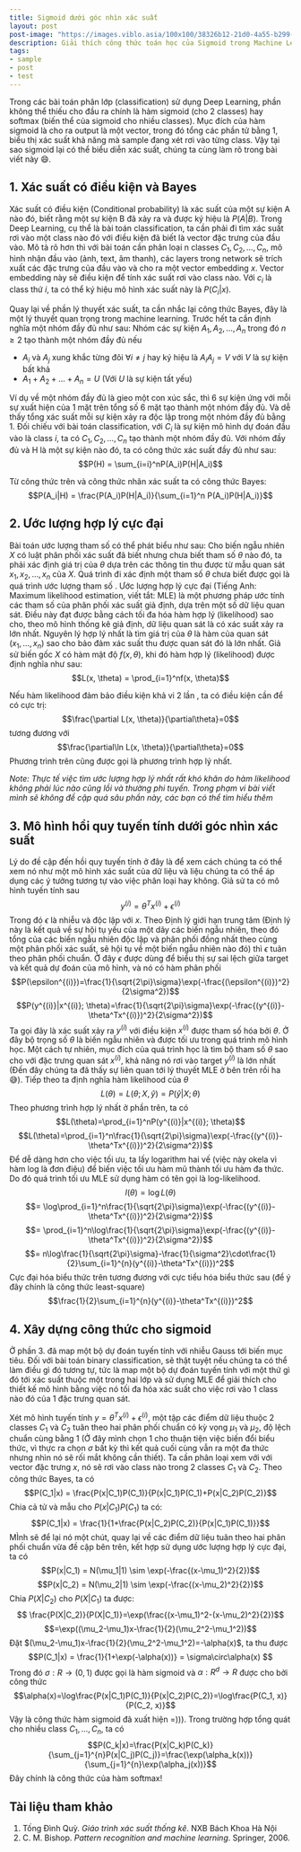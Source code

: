 ```yaml
---
title: Sigmoid dưới góc nhìn xác suất
layout: post
post-image: "https://images.viblo.asia/100x100/38326b12-21d0-4a55-b299-70c29eca1c2c.png"
description: Giải thích công thức toán học của Sigmoid trong Machine Learning
tags:
- sample
- post
- test
---
```


Trong các bài toán phân lớp (classification) sử dụng Deep Learning, phần không thể thiếu cho đầu ra chính là hàm sigmoid (cho 2 classes) hay softmax (biến thể của sigmoid cho nhiều classes). Mục đích của hàm sigmoid là cho ra output là một vector, trong đó tổng các phần tử bằng 1, biểu thị xác suất khả năng mà sample đang xét rơi vào từng class. Vậy tại sao sigmoid lại có thể biểu diễn xác suất, chúng ta cùng làm rõ trong bài viết này 😄.

## 1. Xác suất có điều kiện và Bayes 
Xác suất có điều kiện (Conditional probability) là xác suất của một sự kiện A nào đó, biết rằng một sự kiện B đã xảy ra và được ký hiệu là $P(A|B)$. Trong Deep Learning, cụ thể là bài toán classification, ta cần phải đi tìm xác suất rơi vào một class nào đó với điều kiện đã biết là vector đặc trưng của đầu vào. Mô tả rõ hơn thì với bài toán cần phân loại n classes $C_1, C_2,\dots, C_n$, mô hình nhận đầu vào (ảnh, text, âm thanh), các layers trong network sẽ trích xuất các đặc trưng của đầu vào và cho ra một vector embedding $x$. Vector embedding này sẽ điều kiện để tính xác suất rơi vào class nào. Với $c_i$ là class thứ $i$, ta có thể ký hiệu mô hình xác suất này là $P(C_i|x)$.

Quay lại về phần lý thuyết xác suất, ta cần nhắc lại công thức Bayes, đây là một lý thuyết quan trọng trong machine learning. Trước hết ta cần định nghĩa một nhóm đầy đủ như sau: Nhóm các sự kiện $A_1, A_2,\dots,A_n$ trong đó $n\geq2$ tạo thành một nhóm đầy đủ nếu
* $A_i$ và $A_j$ xung khắc từng đôi $\forall i\neq j$ hay ký hiệu là $A_iA_j=V$ với $V$ là sự kiện bất khả
* $A_1 +  A_2 + \dots + A_n = U$ (Với $U$ là sự kiện tất yếu)

Ví dụ về một nhóm đầy đủ là gieo một con xúc sắc, thì 6 sự kiện ứng với mỗi sự xuất hiện của 1 mặt trên tổng số 6 mặt tạo thành một nhóm đầy đủ. Và dễ thấy tổng xác suất mỗi sự kiện xảy ra độc lập trong một nhóm đầy đủ bằng 1. Đối chiếu với bài toán classification, với $C_i$ là sự kiện mô hình dự đoán đầu vào là class $i$, ta có $C_1, C_2,\dots, C_n$ tạo thành một nhóm đầy đủ. Với nhóm đầy đủ và H là một sự kiện nào đó, ta có công thức xác suất đầy đủ như sau:
$$P(H) = \sum_{i=i}^nP(A_i)P(H|A_i)$$

Từ công thức trên và công thức nhân xác suất ta có công thức Bayes:
$$P(A_i|H) = \frac{P(A_i)P(H|A_i)}{\sum_{i=1}^n P(A_i)P(H|A_i)}$$

## 2. Ước lượng hợp lý cực đại
Bài toán ước lượng tham số có thể phát biểu như sau: Cho biến ngẫu nhiên $X$ có luật phân phối xác suất đã biết nhưng chưa biết tham số $\theta$ nào đó, ta phải xác định giá trị của $\theta$ dựa trên các thông tin thu được từ mẫu quan sát $x_1, x_2,\dots, x_n$ của $X$. Quá trình đi xác định một tham số $\theta$ chưa biết được gọi là quá trình ước lượng tham số .
Ước lượng hợp lý cực đại (Tiếng Anh: Maximum likelihood estimation, viết tắt: MLE) là một phương pháp ước tính các tham số của phân phối xác suất giả định, dựa trên một số dữ liệu quan sát. Điều này đạt được bằng cách tối đa hóa hàm hợp lý (likelihood) sao cho, theo mô hình thống kê giả định, dữ liệu quan sát là có xác suất xảy ra lớn nhất. Nguyên lý hợp lý nhất là tìm giá trị của $\theta$ là hàm của quan sát $(x_1,\dots,x_n)$ sao cho bảo đảm xác suất thu được quan sát đó là lớn nhất. Giả sử biến gốc $X$ có hàm mật độ $f(x, \theta)$, khi đó hàm hợp lý (likelihood) được định nghĩa như sau:
$$L(x, \theta) = \prod_{i=1}^nf(x, \theta)$$

Nếu hàm likelihood đảm bảo điều kiện khả vi 2 lần , ta có điều kiện cần để có cực trị:
$$\frac{\partial L(x, \theta)}{\partial\theta}=0$$
tương đương với
$$\frac{\partial\ln L(x, \theta)}{\partial\theta}=0$$
Phương trình trên cũng được gọi là phương trình hợp lý nhất. 

*Note: Thực tế việc tìm ước lượng hợp lý nhất rất khó khăn do hàm likelihood không phải lúc nào cũng lồi và thường phi tuyến. Trong phạm vi bài viết mình sẽ không đề cập quá sâu phần này, các bạn có thể tìm hiểu thêm*

## 3. Mô hình hồi quy tuyến tính dưới góc nhìn xác suất
Lý do đề cập đến hồi quy tuyến tính ở đây là để xem cách chúng ta có thể xem nó như một mô hình xác suất của dữ liệu và liệu chúng ta có thể áp dụng các ý tưởng tương tự vào việc phân loại hay không. Giả sử ta có mô hình tuyến tính sau
$$y^{(i)}=\theta^Tx^{(i)}+\epsilon^{(i)}$$
Trong đó $\epsilon$ là nhiễu và độc lập với $x$. Theo Định lý giới hạn trung tâm (Định lý này là kết quả về sự hội tụ yếu của một dãy các biến ngẫu nhiên, theo đó tổng của các biến ngẫu nhiên độc lập và phân phối đồng nhất theo cùng một phân phối xác suất, sẽ hội tụ về một biến ngẫu nhiên nào đó) thì $\epsilon$ tuân theo phân phối chuẩn. Ở đây $\epsilon$ được dùng để biểu thị sự sai lệch giữa target và kết quả dự đoán của mô hình, và nó có hàm phân phối
$$P(\epsilon^{(i)})=\frac{1}{\sqrt{2\pi}\sigma}\exp(-\frac{(\epsilon^{(i)})^2}{2\sigma^2})$$
$$P(y^{(i)}|x^{(i)}; \theta)=\frac{1}{\sqrt{2\pi}\sigma}\exp(-\frac{(y^{(i)}-\theta^Tx^{(i)})^2}{2\sigma^2})$$
Ta gọi đây là xác suất xảy ra $y^{(i)}$ với điều kiện $x^{(i)}$ được tham số hóa bởi $\theta$. Ở đây bộ trọng số $\theta$ là biến ngẫu nhiên và được tối ưu trong quá trình mô hình học. Một cách tự nhiên, mục đích của quá trình học là tìm bộ tham số $\theta$ sao cho với đặc trưng quan sát $x^{(i)}$, khả năng nó rơi vào target $y^{(i)}$ là lớn nhất (Đến đây chúng ta đã thấy sự liên quan tới lý thuyết MLE ở bên trên rồi ha 😅). Tiếp theo ta định nghĩa hàm likelihood của $\theta$  
$$L(\theta)=L(\theta; X, \hat{y}) = P(\hat{y}|X; \theta)$$
Theo phương trình hợp lý nhất ở phần trên, ta có
$$L(\theta)=\prod_{i=1}^nP(y^{(i)}|x^{(i)}; \theta)$$
$$L(\theta)=\prod_{i=1}^n\frac{1}{\sqrt{2\pi}\sigma}\exp(-\frac{(y^{(i)}-\theta^Tx^{(i)})^2}{2\sigma^2})$$
Để dễ dàng hơn cho việc tối ưu, ta lấy logarithm hai vế (việc này okela vì hàm log là đơn điệu) để biến việc tối ưu hàm mũ thành tối ưu hàm đa thức. Do đó quá trình tối ưu MLE sử dụng hàm có tên gọi là log-likelihood.
$$l(\theta) = \log L(\theta)$$
$$= \log\prod_{i=1}^n\frac{1}{\sqrt{2\pi}\sigma}\exp(-\frac{(y^{(i)}-\theta^Tx^{(i)})^2}{2\sigma^2})$$
$$= \prod_{i=1}^n\log\frac{1}{\sqrt{2\pi}\sigma}\exp(-\frac{(y^{(i)}-\theta^Tx^{(i)})^2}{2\sigma^2})$$
$$= n\log\frac{1}{\sqrt{2\pi}\sigma}-\frac{1}{\sigma^2}\cdot\frac{1}{2}\sum_{i=1}^{n}(y^{(i)}-\theta^Tx^{(i)})^2$$
Cực đại hóa biểu thức trên tương đương với cực tiểu hóa biểu thức sau (để ý đây chính là công thức least-square)
$$\frac{1}{2}\sum_{i=1}^{n}(y^{(i)}-\theta^Tx^{(i)})^2$$
## 4. Xây dựng công thức cho sigmoid
Ở phần 3. đã map một bộ dự đoán tuyến tính với nhiễu Gauss tới biến mục tiêu. Đối với bài toán binary classification, sẽ thật tuyệt nếu chúng ta có thể làm điều gì đó tương tự, tức là map một bộ dự đoán tuyến tính với một thứ gì đó tới xác suất thuộc một trong hai lớp và sử dụng MLE để giải thích cho thiết kế mô hình bằng việc nó tối đa hóa xác suất cho việc rơi vào 1 class nào đó của 1 đặc trưng quan sát.

Xét mô hình tuyến tính $y=\theta^Tx^{(i)}+\epsilon^{(i)}$, một tập các điểm dữ liệu thuộc 2 classes $C_1$ và $C_2$ tuân theo hai phân phối chuẩn có kỳ vọng $\mu_1$ và $\mu_2$, độ lệch chuẩn cùng bằng 1 (Ở đây mình chọn 1 cho thuận tiện việc biến đổi biểu thức, vì thực ra chọn $\sigma$ bất kỳ thì kết quả cuối cùng vẫn ra một đa thức nhưng nhìn nó sẽ rối mắt không cần thiết). Ta cần phân loại xem với với vector đặc trưng $x$, nó sẽ rơi vào class nào trong 2 classes $C_1$ và $C_2$. Theo công thức Bayes, ta có
$$P(C_1|x) = \frac{P(x|C_1)P(C_1)}{P(x|C_1)P(C_1)+P(x|C_2)P(C_2)}$$
Chia cả tử và mẫu cho $P(x|C_1)P(C_1)$ ta có: 
$$P(C_1|x) = \frac{1}{1+\frac{P(x|C_2)P(C_2)}{P(x|C_1)P(C_1)}}$$
MÌnh sẽ để lại nó một chút, quay lại về các điểm dữ liệu tuân theo hai phân phối chuẩn vừa đề cập bên trên, kết hợp sử dụng ước lượng hợp lý cực đại, ta có
$$P(x|C_1) = N(\mu_1|1) \sim \exp(-\frac{(x-\mu_1)^2}{2})$$
$$P(x|C_2) = N(\mu_2|1) \sim \exp(-\frac{(x-\mu_2)^2}{2})$$
Chia $P(X|C_2)$ cho $P(X|C_1)$ ta được:
$$ \frac{P(X|C_2)}{P(X|C_1)}=\exp(\frac{(x-\mu_1)^2-(x-\mu_2)^2}{2})$$
$$=\exp((\mu_2-\mu_1)x-\frac{1}{2}(\mu_2^2-\mu_1^2))$$
Đặt $(\mu_2-\mu_1)x-\frac{1}{2}(\mu_2^2-\mu_1^2)=-\alpha(x)$, ta thu được
$$P(C_1|x) = \frac{1}{1+\exp(-\alpha(x))} = \sigma\circ\alpha(x) $$
Trong đó $\sigma: R\to (0,1)$ được gọi là hàm sigmoid và $\alpha: R^d\to R$ được cho bởi công thức
$$\alpha(x)=\log\frac{P(x|C_1)P(C_1)}{P(x|C_2)P(C_2)}=\log\frac{P(C_1, x)}{P(C_2, x)}$$
Vậy là công thức hàm sigmoid đã xuất hiện =))). Trong trường hợp tổng quát cho nhiều class $C_1,\dots, C_n$, ta có
$$P(C_k|x)=\frac{P(x|C_k)P(C_k)}{\sum_{j=1}^{n}P(x|C_j)P(C_j)}=\frac{\exp(\alpha_k(x))}{\sum_{j=1}^{n}\exp(\alpha_j(x))}$$
Đây chính là công thức của hàm softmax!
## Tài liệu tham khảo
1. Tống Đình Quỳ. *Giáo trình xác suất thống kê*. NXB Bách Khoa Hà Nội
2. C. M. Bishop. *Pattern recognition and machine learning*. Springer, 2006.
